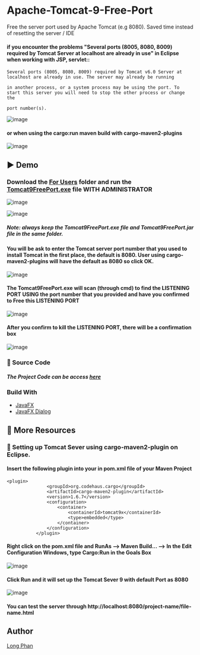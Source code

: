# Apache-Tomcat-9-Free-Port
Free the server port used by Apache Tomcat (e.g 8080). Saved time instead of resetting the server / IDE

 #### if you encounter the problems "Several ports (8005, 8080, 8009) required by Tomcat Server at localhost are already in use" in Eclipse when working with JSP, servlet:: 
  
 ```
Several ports (8005, 8080, 8009) required by Tomcat v6.0 Server at localhost are already in use. The server may already be running 

in another process, or a system process may be using the port. To start this server you will need to stop the other process or change the 

port number(s).

```
 
 ![image](https://user-images.githubusercontent.com/44376091/56432439-5494c680-629b-11e9-8cc9-01711f52ac48.png)


 #### or when using the cargo:run maven build with cargo-maven2-plugins

![image](https://user-images.githubusercontent.com/44376091/56432480-86a62880-629b-11e9-9d75-d4761fe67ee2.png)


## :arrow_forward: Demo
### Download the [For Users](https://github.com/justinphan3110/Apache-Tomcat-9-Free-Port/tree/master/Apache%20Tomcat%209%20Free%20Port%20(for%20User)) folder and run the [Tomcat9FreePort.exe](https://github.com/justinphan3110/Apache-Tomcat-9-Free-Port/blob/master/Apache%20Tomcat%209%20Free%20Port%20(for%20User)/Tomecat9FreePort.exe) file  WITH ADMINISTRATOR 

![image](https://user-images.githubusercontent.com/44376091/56432598-f3212780-629b-11e9-8dde-360a785e375c.png) 

![image](https://user-images.githubusercontent.com/44376091/56432643-24015c80-629c-11e9-8090-48ee554c3408.png)


##### Note: always keep the Tomcat9FreePort.exe file and Tomcat9FreePort.jar file in the same folder. 

#### You will be ask to enter the Tomcat server port number that you used to install Tomcat in the first place, the default is 8080. User using cargo-maven2-plugins will have the default as 8080 so click OK.

![image](https://user-images.githubusercontent.com/44376091/56432771-b570ce80-629c-11e9-9be2-3e1d40427ab1.png)

#### The Tomcat9FreePort.exe will scan (through cmd) to find the LISTENING PORT USING the port number that you provided and have you confirmed to Free this LISTENING PORT

![image](https://user-images.githubusercontent.com/44376091/56437482-9d557b00-62ad-11e9-9d2f-651b9980a073.png)

#### After you confirm to kill the LISTENING PORT, there will be a confirmation box 

![image](https://user-images.githubusercontent.com/44376091/56437583-04732f80-62ae-11e9-90d3-71fb5ffda143.png)


###  :large_blue_circle: Source Code 
 ##### The Project Code can be access [here](https://github.com/justinphan3110/Apache-Tomcat-9-Free-Port/tree/master/Aapache%20Tomcat%209%20Free%20Port%20(for%20Developer)/Tomcat9xPortInUse) 
 
 ### Build With
* [JavaFX](https://docs.oracle.com/javase/8/javafx/get-started-tutorial/jfx-overview.htm)
* [JavaFX Dialog](https://docs.oracle.com/javase/8/javafx/api/javafx/scene/control/Dialog.html)

##  :large_blue_circle: More Resources 
### :page_facing_up: Setting up Tomcat Sever using cargo-maven2-plugin on Eclipse.
#### Insert the following plugin into your <plugins><plugins> in pom.xml file of your Maven Project
 ```
<plugin>
				<groupId>org.codehaus.cargo</groupId>
				<artifactId>cargo-maven2-plugin</artifactId>
				<version>1.6.7</version>
				<configuration>
					<container>
						<containerId>tomcat9x</containerId>
						<type>embedded</type>
					</container>
				</configuration>	
			</plugin>

```
#### Right click on the pom.xml file and RunAs --> Maven Build... --> In the Edit Configuration Windows, type Cargo:Run in the Goals Box 

![image](https://user-images.githubusercontent.com/44376091/56437998-726c2680-62af-11e9-880c-a7e8c35bb8ac.png)

#### Click Run and it will set up the Tomcat Sever 9 with default Port as 8080

![image](https://user-images.githubusercontent.com/44376091/56438158-f45c4f80-62af-11e9-89b1-0ef219db6956.png)

#### You can test the server through http://localhost:8080/project-name/file-name.html

## Author
  [Long Phan](https://github.com/justinphan3110)

